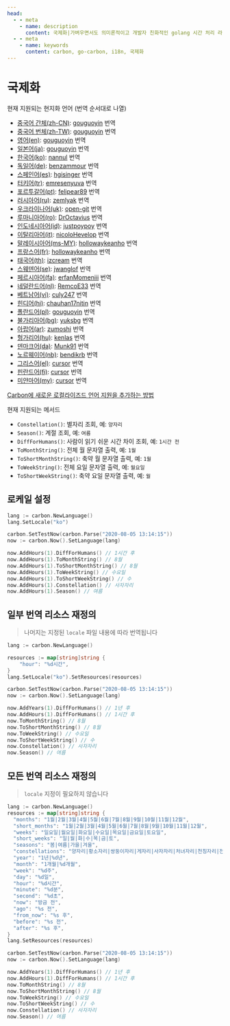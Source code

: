 ```yaml
---
head:
  - - meta
    - name: description
      content: 국제화|가벼우면서도 의미론적이고 개발자 친화적인 golang 시간 처리 라이브러리
  - - meta
    - name: keywords
      content: carbon, go-carbon, i18n, 국제화
---
```


# 국제화

현재 지원되는 현지화 언어 (번역 순서대로 나열)

* [중국어 간체(zh-CN)](https://github.com/dromara/carbon/blob/master/lang/zh-CN.json "중국어 간체"): [gouguoyin](https://github.com/gouguoyin "gouguoyin") 번역
* [중국어 번체(zh-TW)](https://github.com/dromara/carbon/blob/master/lang/zh-TW.json "중국어 번체"): [gouguoyin](https://github.com/gouguoyin "gouguoyin") 번역
* [영어(en)](https://github.com/dromara/carbon/blob/master/lang/en.json "영어"): [gouguoyin](https://github.com/gouguoyin "gouguoyin") 번역
* [일본어(ja)](https://github.com/dromara/carbon/blob/master/lang/ja.json "일본어"): [gouguoyin](https://github.com/gouguoyin "gouguoyin") 번역
* [한국어(ko)](https://github.com/dromara/carbon/blob/master/lang/ko.json "한국어"): [nannul](https://github.com/nannul "nannul") 번역
* [독일어(de)](https://github.com/dromara/carbon/blob/master/lang/de.json "독일어"): [benzammour](https://github.com/benzammour "benzammour") 번역
* [스페인어(es)](https://github.com/dromara/carbon/blob/master/lang/es.json "스페인어"): [hgisinger](https://github.com/hgisinger "hgisinger") 번역
* [터키어(tr)](https://github.com/dromara/carbon/blob/master/lang/tr.json "터키어"): [emresenyuva](https://github.com/emresenyuva "emresenyuva") 번역
* [포르투갈어(pt)](https://github.com/dromara/carbon/blob/master/lang/pt.json "포르투갈어"): [felipear89](https://github.com/felipear89 "felipear89") 번역
* [러시아어(ru)](https://github.com/dromara/carbon/blob/master/lang/ru.json "러시아어"): [zemlyak](https://github.com/zemlyak "zemlyak") 번역
* [우크라이나어(uk)](https://github.com/dromara/carbon/blob/master/lang/uk.json "우크라이나어"): [open-git](https://github.com/open-git "open-git") 번역
* [루마니아어(ro)](https://github.com/dromara/carbon/blob/master/lang/ro.json "루마니아어"): [DrOctavius](https://github.com/DrOctavius "DrOctavius") 번역
* [인도네시아어(id)](https://github.com/dromara/carbon/blob/master/lang/id.json "인도네시아어"): [justpoypoy](https://github.com/justpoypoy "justpoypoy") 번역
* [이탈리아어(it)](https://github.com/dromara/carbon/blob/master/lang/it.json "이탈리아어"): [nicoloHevelop](https://github.com/nicoloHevelop "nicoloHevelop") 번역
* [말레이시아어(ms-MY)](https://github.com/dromara/carbon/blob/master/lang/ms-MY.json "말레이시아어"): [hollowaykeanho](https://github.com/hollowaykeanho "hollowaykeanho") 번역
* [프랑스어(fr)](https://github.com/dromara/carbon/blob/master/lang/fr.json "프랑스어"): [hollowaykeanho](https://github.com/hollowaykeanho "hollowaykeanho") 번역
* [태국어(th)](https://github.com/dromara/carbon/blob/master/lang/th.json "태국어"): [izcream](https://github.com/izcream "izcream") 번역
* [스웨덴어(se)](https://github.com/dromara/carbon/blob/master/lang/se.json "스웨덴어"): [jwanglof](https://github.com/jwanglof "jwanglof") 번역
* [페르시아어(fa)](https://github.com/dromara/carbon/blob/master/lang/fa.json "페르시아어"): [erfanMomeniii](https://github.com/ErfanMomeniii "ErfanMomeniii") 번역
* [네덜란드어(nl)](https://github.com/dromara/carbon/blob/master/lang/nl.json "네덜란드어"): [RemcoE33](https://github.com/RemcoE33 "RemcoE33") 번역
* [베트남어(vi)](https://github.com/dromara/carbon/blob/master/lang/vi.json "베트남어"): [culy247](https://github.com/culy247 "culy247") 번역
* [힌디어(hi)](https://github.com/dromara/carbon/blob/master/lang/hi.json "힌디어"): [chauhan17nitin](https://github.com/chauhan17nitin "chauhan17nitin") 번역
* [폴란드어(pl)](https://github.com/dromara/carbon/blob/master/lang/pl.json "폴란드어"): [gouguoyin](https://github.com/gouguoyin "gouguoyin") 번역
* [불가리아어(bg)](https://github.com/dromara/carbon/blob/master/lang/bg.json "불가리아어"): [yuksbg](https://github.com/yuksbg "yuksbg") 번역
* [아랍어(ar)](https://github.com/dromara/carbon/blob/master/lang/ar.json "아랍어"): [zumoshi](https://github.com/zumoshi "zumoshi") 번역
* [헝가리어(hu)](https://github.com/dromara/carbon/blob/master/lang/hu.json "헝가리어"): [kenlas](https://github.com/kenlas "kenlas") 번역
* [덴마크어(da)](https://github.com/dromara/carbon/blob/master/lang/da.json "덴마크어"): [Munk91](https://github.com/Munk91 "Munk91") 번역
* [노르웨이어(nb)](https://github.com/dromara/carbon/blob/master/lang/nb.json "노르웨이어"): [bendikrb](https://github.com/bendikrb "bendikrb") 번역
* [그리스어(el)](https://github.com/dromara/carbon/blob/master/lang/el.json "그리스어"): [cursor](https://cursor.com "cursor") 번역
* [핀란드어(fi)](https://github.com/dromara/carbon/blob/master/lang/fi.json "핀란드어"): [cursor](https://cursor.com "cursor") 번역
* [미얀마어(my)](https://github.com/dromara/carbon/blob/master/lang/my.json "미얀마어"): [cursor](https://cursor.com "cursor") 번역

[Carbon에 새로운 로컬라이즈드 언어 지원을 추가하는 방법](https://github.com/dromara/carbon/blob/master/docs/CONTRIBUTING.ko.md)

현재 지원되는 메서드

* `Constellation()`: 별자리 조회, 예: `양자리`
* `Season()`: 계절 조회, 예: `여름`
* `DiffForHumans()`: 사람이 읽기 쉬운 시간 차이 조회, 예: `1시간 전`
* `ToMonthString()`: 전체 월 문자열 출력, 예: `1월`
* `ToShortMonthString()`: 축약 월 문자열 출력, 예: `1월`
* `ToWeekString()`: 전체 요일 문자열 출력, 예: `월요일`
* `ToShortWeekString()`: 축약 요일 문자열 출력, 예: `월`

## 로케일 설정

```go
lang := carbon.NewLanguage()
lang.SetLocale("ko")

carbon.SetTestNow(carbon.Parse("2020-08-05 13:14:15"))
now := carbon.Now().SetLanguage(lang)

now.AddHours(1).DiffForHumans() // 1시간 후
now.AddHours(1).ToMonthString() // 8월
now.AddHours(1).ToShortMonthString() // 8월
now.AddHours(1).ToWeekString() // 수요일
now.AddHours(1).ToShortWeekString() // 수
now.AddHours(1).Constellation() // 사자자리
now.AddHours(1).Season() // 여름
```

## 일부 번역 리소스 재정의
> 나머지는 지정된 `locale` 파일 내용에 따라 번역됩니다
```go
lang := carbon.NewLanguage()

resources := map[string]string {
	"hour": "%d시간",
}
lang.SetLocale("ko").SetResources(resources)

carbon.SetTestNow(carbon.Parse("2020-08-05 13:14:15"))
now := carbon.Now().SetLanguage(lang)

now.AddYears(1).DiffForHumans() // 1년 후
now.AddHours(1).DiffForHumans() // 1시간 후
now.ToMonthString() // 8월
now.ToShortMonthString() // 8월
now.ToWeekString() // 수요일
now.ToShortWeekString() // 수
now.Constellation() // 사자자리
now.Season() // 여름
```

## 모든 번역 리소스 재정의
> `locale` 지정이 필요하지 않습니다
```go
lang := carbon.NewLanguage()
resources := map[string]string {
  "months": "1월|2월|3월|4월|5월|6월|7월|8월|9월|10월|11월|12월",
  "short_months": "1월|2월|3월|4월|5월|6월|7월|8월|9월|10월|11월|12월",
  "weeks": "일요일|월요일|화요일|수요일|목요일|금요일|토요일",
  "short_weeks": "일|월|화|수|목|금|토",
  "seasons": "봄|여름|가을|겨울",
  "constellations": "양자리|황소자리|쌍둥이자리|게자리|사자자리|처녀자리|천칭자리|전갈자리|궁수자리|염소자리|물병자리|물고기자리",
  "year": "1년|%d년",
  "month": "1개월|%d개월",
  "week": "%d주",
  "day": "%d일",
  "hour": "%d시간",
  "minute": "%d분",
  "second": "%d초",
  "now": "방금 전",
  "ago": "%s 전",
  "from_now": "%s 후",
  "before": "%s 전",
  "after": "%s 후",
}
lang.SetResources(resources)

carbon.SetTestNow(carbon.Parse("2020-08-05 13:14:15"))
now := carbon.Now().SetLanguage(lang)

now.AddYears(1).DiffForHumans() // 1년 후
now.AddHours(1).DiffForHumans() // 1시간 후
now.ToMonthString() // 8월
now.ToShortMonthString() // 8월
now.ToWeekString() // 수요일
now.ToShortWeekString() // 수
now.Constellation() // 사자자리
now.Season() // 여름
``` 